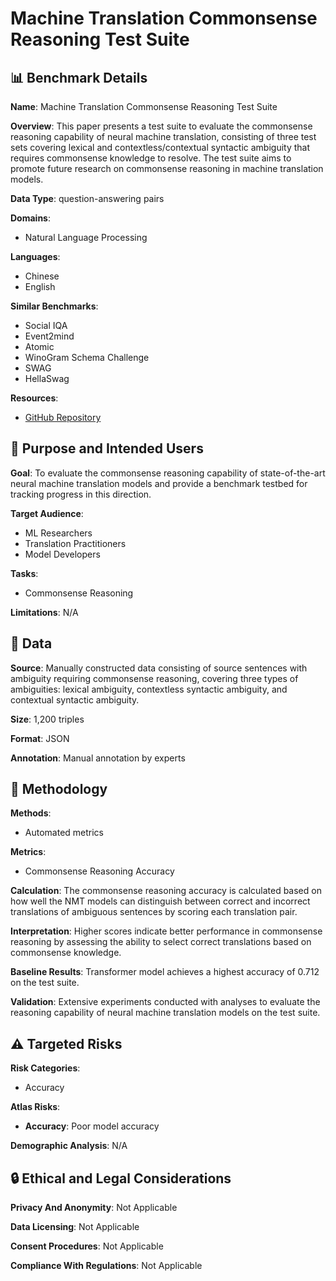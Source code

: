 # Machine Translation Commonsense Reasoning Test Suite

## 📊 Benchmark Details

**Name**: Machine Translation Commonsense Reasoning Test Suite

**Overview**: This paper presents a test suite to evaluate the commonsense reasoning capability of neural machine translation, consisting of three test sets covering lexical and contextless/contextual syntactic ambiguity that requires commonsense knowledge to resolve. The test suite aims to promote future research on commonsense reasoning in machine translation models.

**Data Type**: question-answering pairs

**Domains**:
- Natural Language Processing

**Languages**:
- Chinese
- English

**Similar Benchmarks**:
- Social IQA
- Event2mind
- Atomic
- WinoGram Schema Challenge
- SWAG
- HellaSwag

**Resources**:
- [GitHub Repository](https://github.com/tjunlp-lab/CommonMT)

## 🎯 Purpose and Intended Users

**Goal**: To evaluate the commonsense reasoning capability of state-of-the-art neural machine translation models and provide a benchmark testbed for tracking progress in this direction.

**Target Audience**:
- ML Researchers
- Translation Practitioners
- Model Developers

**Tasks**:
- Commonsense Reasoning

**Limitations**: N/A

## 💾 Data

**Source**: Manually constructed data consisting of source sentences with ambiguity requiring commonsense reasoning, covering three types of ambiguities: lexical ambiguity, contextless syntactic ambiguity, and contextual syntactic ambiguity.

**Size**: 1,200 triples

**Format**: JSON

**Annotation**: Manual annotation by experts

## 🔬 Methodology

**Methods**:
- Automated metrics

**Metrics**:
- Commonsense Reasoning Accuracy

**Calculation**: The commonsense reasoning accuracy is calculated based on how well the NMT models can distinguish between correct and incorrect translations of ambiguous sentences by scoring each translation pair.

**Interpretation**: Higher scores indicate better performance in commonsense reasoning by assessing the ability to select correct translations based on commonsense knowledge.

**Baseline Results**: Transformer model achieves a highest accuracy of 0.712 on the test suite.

**Validation**: Extensive experiments conducted with analyses to evaluate the reasoning capability of neural machine translation models on the test suite.

## ⚠️ Targeted Risks

**Risk Categories**:
- Accuracy

**Atlas Risks**:
- **Accuracy**: Poor model accuracy

**Demographic Analysis**: N/A

## 🔒 Ethical and Legal Considerations

**Privacy And Anonymity**: Not Applicable

**Data Licensing**: Not Applicable

**Consent Procedures**: Not Applicable

**Compliance With Regulations**: Not Applicable
